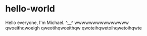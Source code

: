 # hello-world

Hello everyone, I'm Michael. ^__^
wwwwwwwwwwwwwww
qwoeithqwoeigh
qweotihqwoeithqw
qwoteihqwetoihqwetoihqwte
